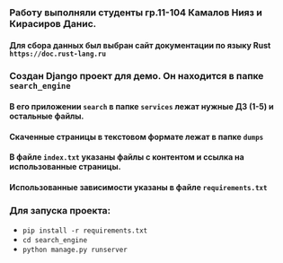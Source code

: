 ### Работу выполняли студенты гр.11-104 Камалов Нияз и Кирасиров Данис.
#### Для сбора данных был выбран сайт документации по языку Rust `https://doc.rust-lang.ru`
### Создан Django проект для демо. Он находится в папке `search_engine`
#### В его приложении `search` в папке `services` лежат нужные ДЗ (1-5) и остальные файлы.
#### Скаченные страницы в текстовом формате лежат в папке `dumps`
#### В файле `index.txt` указаны файлы с контентом и ссылка на использованные страницы.
#### Использованные зависимости указаны в файле `requirements.txt`


### Для запуска проекта:
* `pip install -r requirements.txt`
* `cd search_engine`
* `python manage.py runserver`